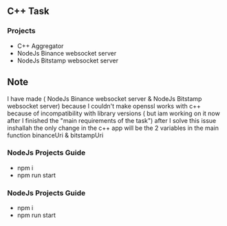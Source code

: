 ## C++ Task

### Projects

- C++ Aggregator
- NodeJs Binance websocket server
- NodeJs Bitstamp websocket server

## Note
I have made ( NodeJs Binance websocket server & NodeJs Bitstamp websocket server) because I couldn't make openssl works with c++ because of incompatibility with library versions ( but iam working on it now after I finished the "main requirements of the task")
after I solve this issue inshallah the only change in the c++ app will be the 2 variables in the main function binanceUri & bitstampUri 

### NodeJs Projects Guide

- npm i
- npm run start

### NodeJs Projects Guide

- npm i
- npm run start
